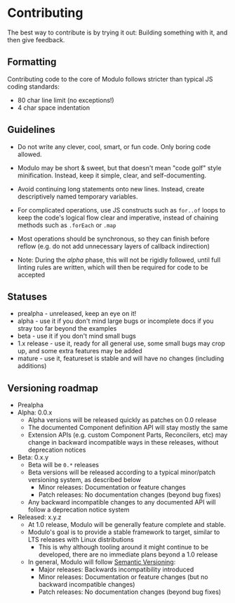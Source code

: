 # Contributing

The best way to contribute is by trying it out: Building something with it, and
then give feedback.

## Formatting

Contributing code to the core of Modulo follows stricter than typical JS coding
standards:

- 80 char line limit (no exceptions!)
- 4 char space indentation

## Guidelines

- Do not write any clever, cool, smart, or fun code. Only boring code allowed.
- Modulo may be short & sweet, but that doesn't mean "code golf" style
  minification. Instead, keep it simple, clear, and self-documenting.
- Avoid continuing long statements onto new lines. Instead, create
  descriptively named temporary variables.
- For complicated operations, use JS constructs such as `for..of` loops to keep
  the code's logical flow clear and imperative, instead of chaining methods
  such as `.forEach` or `.map`
- Most operations should be synchronous, so they can finish before reflow (e.g.
  do not add unnecessary layers of callback indirection)

- Note: During the *alpha* phase, this will not be rigidly followed, until full
  linting rules are written, which will then be required for code to be
  accepted


## Statuses

- prealpha - unreleased, keep an eye on it!
- alpha - use it if you don't mind large bugs or incomplete docs if you stray
  too far beyond the examples
- beta - use it if you don't mind small bugs
- 1.x release - use it, ready for all general use, some small bugs may crop up,
  and some extra features may be added
- mature - use it, featureset is stable and will have no changes (including
  additions)


## Versioning roadmap

- Prealpha
- Alpha: 0.0.x
    - Alpha versions will be released quickly as patches on 0.0 release
    - The documented Component definition API will stay mostly the same
    - Extension APIs (e.g. custom Component Parts, Reconcilers, etc) may change
      in backward incompatible ways in these releases, without deprecation
      notices
- Beta: 0.x.y
    - Beta will be `0.*` releases
    - Beta versions will be released according to a typical minor/patch
      versioning system, as described below
        - Minor releases: Documentation or feature changes
        - Patch releases: No documentation changes (beyond bug fixes)
    - Any backward incompatible changes to any documented API will follow a
      deprecation notice system
- Released: x.y.z
    - At 1.0 release, Modulo will be generally feature complete and stable.
    - Modulo's goal is to provide a stable framework to target, similar to LTS
      releases with Linux distributions
        - This is why although tooling around it might continue to be
          developed, there are no immediate plans beyond a 1.0 release
    - In general, Modulo will follow [Semantic Versioning](https://semver.org/):
        - Major releases: Backwards incompatibility introduced
        - Minor releases: Documentation or feature changes (but no backward
          incompatible changes)
        - Patch releases: No documentation changes (beyond bug fixes)

